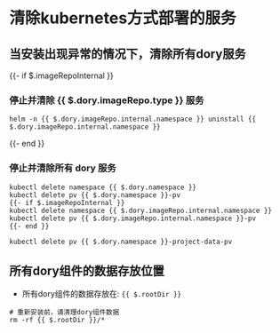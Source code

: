 # 清除kubernetes方式部署的服务

## 当安装出现异常的情况下，清除所有dory服务

{{- if $.imageRepoInternal }}
### 停止并清除 {{ $.dory.imageRepo.type }} 服务

```shell script
helm -n {{ $.dory.imageRepo.internal.namespace }} uninstall {{ $.dory.imageRepo.internal.namespace }}
```
{{- end }}

### 停止并清除所有 dory 服务

```shell script
kubectl delete namespace {{ $.dory.namespace }}
kubectl delete pv {{ $.dory.namespace }}-pv
{{- if $.imageRepoInternal }}
kubectl delete namespace {{ $.dory.imageRepo.internal.namespace }}
kubectl delete pv {{ $.dory.imageRepo.internal.namespace }}-pv
{{- end }}

kubectl delete pv {{ $.dory.namespace }}-project-data-pv
```

## 所有dory组件的数据存放位置

- 所有dory组件的数据存放在: `{{ $.rootDir }}`

```shell script
# 重新安装前，请清理dory组件数据
rm -rf {{ $.rootDir }}/*
```
